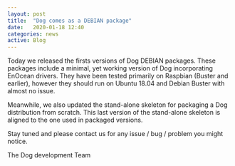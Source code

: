 ```yaml
---
layout: post
title:  "Dog comes as a DEBIAN package"
date:   2020-01-18 12:40
categories: news
active: Blog
---
```

Today we released the firsts versions of Dog DEBIAN packages. These packages include a minimal, yet working version of Dog incorporating EnOcean drivers. They have been tested primarily on Raspbian (Buster and earlier), however they should run on Ubuntu 18.04 and Debian Buster with almost no issue.

Meanwhile, we also updated the stand-alone skeleton for packaging a Dog distribution from scratch. This last version of the stand-alone skeleton is aligned to the one used in packaged versions.

Stay tuned and please contact us for any issue / bug / problem you might notice. 

The Dog development Team
